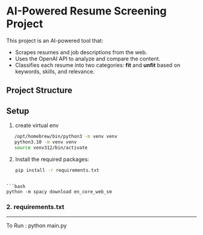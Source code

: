 # AI-Powered Resume Screening Project

This project is an AI-powered tool that:
- Scrapes resumes and job descriptions from the web.
- Uses the OpenAI API to analyze and compare the content.
- Classifies each resume into two categories: **fit** and **unfit** based on keywords, skills, and relevance.

## Project Structure


## Setup
1. create virtual env
```bash
   /opt/homebrew/bin/python3 -m venv venv
   python3.10 -m venv venv
   source venv312/bin/activate
```

2. Install the required packages:
   ```bash
   pip install -r requirements.txt
```

```bash
python -m spacy download en_core_web_sm
```

### 2. requirements.txt





---
To Run :
python main.py 
